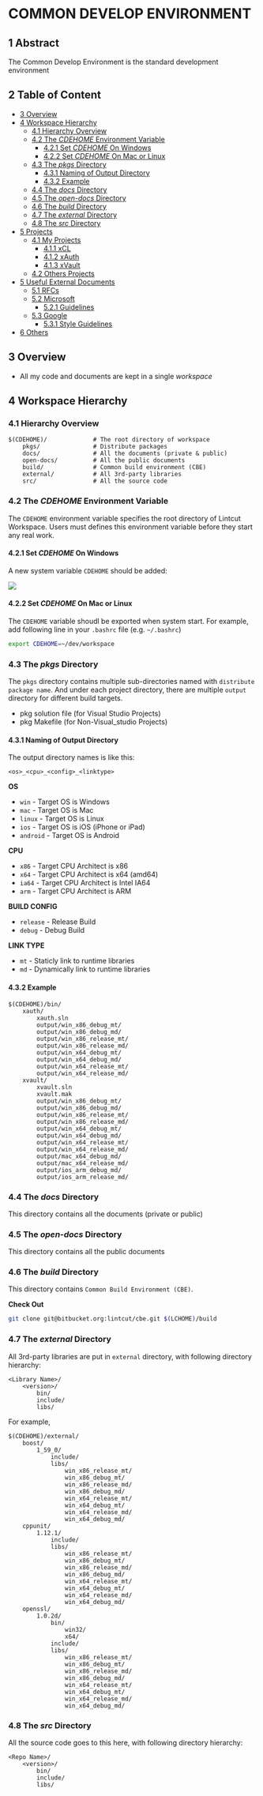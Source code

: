 # COMMON DEVELOP ENVIRONMENT #

## 1 Abstract

The Common Develop Environment is the standard development environment

## 2 Table of Content

- [3 Overview](#3-overview)
- [4 Workspace Hierarchy](#4-directory-hierarchy)
    - [4.1 Hierarchy Overview](#41-hierarchy-overview)
    - [4.2 The *CDEHOME* Environment Variable](#32-the-cdehome-environment-variable)
        - [4.2.1 Set *CDEHOME* On Windows](#421-set-cdehome-on-windows)
        - [4.2.2 Set *CDEHOME* On Mac or Linux](#422-set-cdehome-on-mac-or-linux)
    - [4.3 The *pkgs* Directory](#43-the-pkgs-directory)
        - [4.3.1 Naming of Output Directory](#431-naming-of-output-directory)
        - [4.3.2 Example](#432-example)
    - [4.4 The *docs* Directory](#44-the-docs-directory)
    - [4.5 The *open-docs* Directory](#45-the-open-docs-directory)
    - [4.6 The *build* Directory](#46-the-build-directory)
    - [4.7 The *external* Directory](#47-the-external-directory)
    - [4.8 The *src* Directory](#47-the-src-directory)
- [5 Projects](#4-projects)
    - [4.1 My Projects](#41-my-projects)
        - [4.1.1 xCL](#411-xcl)
        - [4.1.2 xAuth](#411-xauth)
        - [4.1.3 xVault](#411-xvault)
    - [4.2 Others Projects](#42-others-projects)
- [5 Useful External Documents](#5-useful-external-documents)
    - [5.1 RFCs](#51-rfcs)
    - [5.2 Microsoft](#52-microsoft)
        - [5.2.1 Guidelines](#521-guidelines)
    - [5.3 Google](#53-google)
        - [5.3.1 Style Guidelines](#531-style-guidelines)
- [6 Others](#6-others)


## 3 Overview

- All my code and documents are kept in a single *workspace*

## 4 Workspace Hierarchy

### 4.1 Hierarchy Overview

```
$(CDEHOME)/             # The root directory of workspace
    pkgs/               # Distribute packages
    docs/               # All the documents (private & public)
    open-docs/          # All the public documents
    build/              # Common build environment (CBE)
    external/           # All 3rd-party libraries
    src/                # All the source code
```

### 4.2 The *CDEHOME* Environment Variable

The `CDEHOME` environment variable specifies the root directory of Lintcut Workspace. Users must defines this environment variable before they start any real work.

#### 4.2.1 Set *CDEHOME* On Windows

A new system variable `CDEHOME` should be added:

![](setup-guide.files/lchome-define-win.png)


#### 4.2.2 Set *CDEHOME* On Mac or Linux

The `CDEHOME` variable shoudl be exported when system start. For example, add following line in your `.bashrc` file (e.g. `~/.bashrc`)

```bash
export CDEHOME=~/dev/workspace
```

### 4.3 The *pkgs* Directory

The `pkgs` directory contains multiple sub-directories named with `distribute package name`. And under each project directory, there are multiple `output` directory for different build targets.

- pkg solution file (for Visual Studio Projects)
- pkg Makefile (for Non-Visual_studio Projects)

#### 4.3.1 Naming of Output Directory

The output directory names is like this:

```
<os>_<cpu>_<config>_<linktype>
```

**OS**

- `win` - Target OS is Windows
- `mac` - Target OS is Mac
- `linux` - Target OS is Linux
- `ios` - Target OS is iOS (iPhone or iPad)
- `android` - Target OS is Android

**CPU**

- `x86` - Target CPU Architect is x86
- `x64` - Target CPU Architect is x64 (amd64)
- `ia64` - Target CPU Architect is Intel IA64
- `arm` - Target CPU Architect is ARM

**BUILD CONFIG**

- `release` - Release Build
- `debug` - Debug Build

**LINK TYPE**

- `mt` - Staticly link to runtime libraries
- `md` - Dynamically link to runtime libraries


#### 4.3.2 Example

```
$(CDEHOME)/bin/
    xauth/
        xauth.sln
        output/win_x86_debug_mt/
        output/win_x86_debug_md/
        output/win_x86_release_mt/
        output/win_x86_release_md/
        output/win_x64_debug_mt/
        output/win_x64_debug_md/
        output/win_x64_release_mt/
        output/win_x64_release_md/
    xvault/
        xvault.sln
        xvault.mak
        output/win_x86_debug_mt/
        output/win_x86_debug_md/
        output/win_x86_release_mt/
        output/win_x86_release_md/
        output/win_x64_debug_mt/
        output/win_x64_debug_md/
        output/win_x64_release_mt/
        output/win_x64_release_md/
        output/mac_x64_debug_md/
        output/mac_x64_release_md/
        output/ios_arm_debug_md/
        output/ios_arm_release_md/
```

### 4.4 The *docs* Directory

This directory contains all the documents (private or public)

### 4.5 The *open-docs* Directory

This directory contains all the public documents

### 4.6 The *build* Directory

This directory contains `Common Build Environment (CBE)`.

**Check Out**

```bash
git clone git@bitbucket.org:lintcut/cbe.git $(LCHOME)/build
```

### 4.7 The *external* Directory

All 3rd-party libraries are put in `external` directory, with following directory hierarchy:

```
<Library Name>/
    <version>/
        bin/
        include/
        libs/
```

For example,

```
$(CDEHOME)/external/
    boost/
        1_59_0/
            include/
            libs/
                win_x86_release_mt/
                win_x86_debug_mt/
                win_x86_release_md/
                win_x86_debug_md/
                win_x64_release_mt/
                win_x64_debug_mt/
                win_x64_release_md/
                win_x64_debug_md/
    cppunit/
        1.12.1/
            include/
            libs/
                win_x86_release_mt/
                win_x86_debug_mt/
                win_x86_release_md/
                win_x86_debug_md/
                win_x64_release_mt/
                win_x64_debug_mt/
                win_x64_release_md/
                win_x64_debug_md/
    openssl/
        1.0.2d/
            bin/
                win32/
                x64/
            include/
            libs/
                win_x86_release_mt/
                win_x86_debug_mt/
                win_x86_release_md/
                win_x86_debug_md/
                win_x64_release_mt/
                win_x64_debug_mt/
                win_x64_release_md/
                win_x64_debug_md/
```

### 4.8 The *src* Directory

All the source code goes to this here, with following directory hierarchy:

```
<Repo Name>/
    <version>/
        bin/
        include/
        libs/
```
